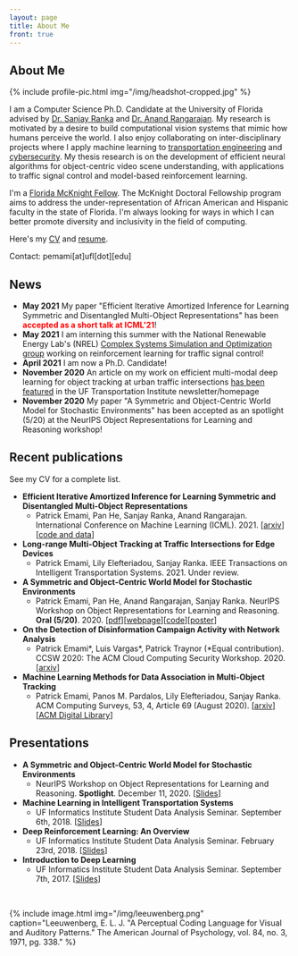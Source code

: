 ```yaml
---
layout: page
title: About Me
front: true
---
```


## About Me

{%
    include profile-pic.html
    img="/img/headshot-cropped.jpg"
%}

I am a Computer Science Ph.D. Candidate at the University of Florida advised by [Dr. Sanjay Ranka](https://sites.google.com/site/sanjayranka/) and [Dr. Anand Rangarajan](https://www.cise.ufl.edu/~anand/bio.html). My research is motivated by a desire to build computational vision systems that mimic how humans perceive the world. I also enjoy collaborating on inter-disciplinary projects where I apply machine learning to [transportation engineering](http://avian.essie.ufl.edu/) and [cybersecurity](https://arxiv.org/abs/2005.13466). My thesis research is on the development of efficient neural algorithms for object-centric video scene understanding, with applications to traffic signal control and model-based reinforcement learning.

I'm a [Florida McKnight Fellow](http://fefonline.org/mdf.html). The McKnight Doctoral Fellowship program aims to address the under-representation of African American and Hispanic faculty in the state of Florida. I'm always looking for ways in which I can better promote diversity and inclusivity in the field of computing. 

Here's my [CV](pdfs/cv.pdf) and [resume](pdfs/resume.pdf).

Contact: pemami[at]ufl[dot][edu]

## News

* **May 2021** My paper "Efficient Iterative Amortized Inference for Learning Symmetric and Disentangled Multi-Object Representations" has been <span style="color:red">**accepted as a short talk at ICML'21**</span>! 
* **May 2021** I am interning this summer with the National Renewable Energy Lab's (NREL) [Complex Systems Simulation and Optimization group](https://www.nrel.gov/computational-science/complex-systems-simulation-optimization.html) working on reinforcement learning for traffic signal control!
* **April 2021** I am now a Ph.D. Candidate!
* **November 2020** An article on my work on efficient multi-modal deep learning for object tracking at urban traffic intersections [has been featured](https://www.transportation.institute.ufl.edu/2020/11/computer-science-graduate-student-work-on-creating-a-framework-for-optimizing-intelligent-traffic-intersection-controllers/) in the UF Transportation Institute newsletter/homepage
* **November 2020** My paper "A Symmetric and Object-Centric World Model for Stochastic Environments" has been accepted as an spotlight (5/20) at the NeurIPS Object Representations for Learning and Reasoning workshop!

## Recent publications

See my CV for a complete list.

* **Efficient Iterative Amortized Inference for Learning Symmetric and Disentangled Multi-Object Representations**
    * Patrick Emami, Pan He, Sanjay Ranka, Anand Rangarajan. International Conference on Machine Learning (ICML). 2021. [[arxiv](https://arxiv.org/abs/2106.03630)][[code and data](https://github.com/pemami4911/EfficientMORL)]
* **Long-range Multi-Object Tracking at Traffic Intersections for Edge Devices**
    * Patrick Emami, Lily Elefteriadou, Sanjay Ranka. IEEE Transactions on Intelligent Transportation Systems. 2021. Under review.
* **A Symmetric and Object-Centric World Model for Stochastic Environments**
    * Patrick Emami, Pan He, Anand Rangarajan, Sanjay Ranka. NeurIPS Workshop on Object Representations for Learning and Reasoning. **Oral (5/20)**. 2020. [[pdf](https://github.com/orlrworkshop/orlrworkshop.github.io/blob/master/pdf/ORLR_3.pdf)][[webpage](https://pemami4911.github.io/blog/2020/12/08/symmetric-and-object-centric-world-models.html)][[code](https://github.com/pemami4911/symmetric-and-object-centric-world-models)][[poster](pdfs/Workshop_poster_HD.pdf)]
* **On the Detection of Disinformation Campaign Activity with Network Analysis**
    * Patrick Emami\*, Luis Vargas\*, Patrick Traynor (\*Equal contribution). CCSW 2020: The ACM Cloud Computing Security Workshop. 2020. [[arxiv](https://arxiv.org/abs/2005.13466)]
* **Machine Learning Methods for Data Association in Multi-Object Tracking**
    * Patrick Emami, Panos M. Pardalos, Lily Elefteriadou, Sanjay Ranka. ACM Computing Surveys, 53, 4, Article 69 (August 2020). [[arxiv](https://arxiv.org/abs/1802.06897)][[ACM Digital Library](https://dl.acm.org/doi/10.1145/3394659)]

## Presentations

* **A Symmetric and Object-Centric World Model for Stochastic Environments**
  * NeurIPS Workshop on Object Representations for Learning and Reasoning. **Spotlight**. December 11, 2020. [[Slides](https://www.dropbox.com/s/2sp8fvbwbj3nep0/ORLR%20spotlight_Feb_19.pptx?dl=0)]
* **Machine Learning in Intelligent Transportation Systems**
  * UF Informatics Institute Student Data Analysis Seminar. September 6th, 2018. [[Slides](pdfs/ml-in-its.pdf)]
* **Deep Reinforcement Learning: An Overview**
    * UF Informatics Institute Student Data Analysis Seminar. February 23rd, 2018. [[Slides](pdfs/slides-deep-reinforcement.pdf)]
* **Introduction to Deep Learning**
    * UF Informatics Institute Student Data Analysis Seminar. September 7th, 2017. [[Slides](pdfs/deep-learning.pdf)]
<br>

{%
    include image.html
    img="/img/leeuwenberg.png"
    caption="Leeuwenberg, E. L. J. \"A Perceptual Coding Language for Visual and Auditory Patterns.\" The American Journal of Psychology, vol. 84, no. 3, 1971, pg. 338."
%}
